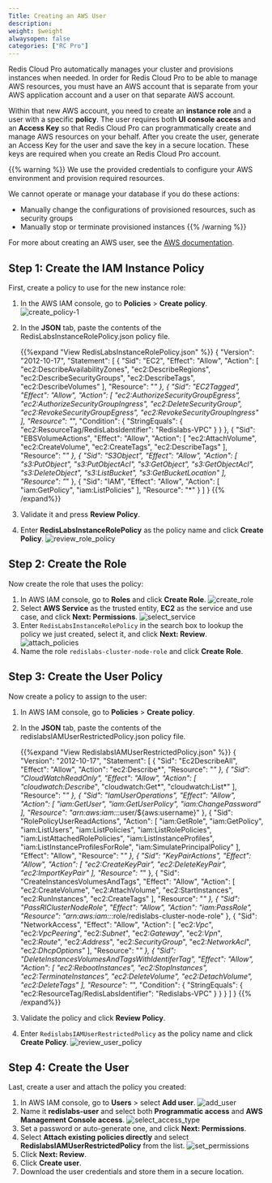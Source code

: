 ```yaml
---
Title: Creating an AWS User
description:
weight: $weight
alwaysopen: false
categories: ["RC Pro"]
---
```

Redis Cloud Pro automatically manages your cluster and provisions instances when needed. In order for Redis Cloud Pro to be able to manage AWS resources, you must have an AWS account that is separate from your AWS application account and a user on that separate AWS account.

Within that new AWS account, you need to create an **instance role** and
a user with a specific **policy**. The user requires both **UI console access**
and an **Access Key** so that Redis Cloud Pro can programmatically create
and manage AWS resources on your behalf. After you create the user,
generate an Access Key for the user and save the key in a secure location.
These keys are required when you create an Redis Cloud Pro account.

{{% warning %}}
We use the provided credentials to configure your AWS environment and provision required resources.

We cannot operate or manage your database if you do these actions:

- Manually change the configurations of provisioned resources, such as security groups
- Manually stop or terminate provisioned instances
{{% /warning %}}

For more about creating an AWS user, see the [AWS documentation](https://docs.aws.amazon.com/IAM/latest/UserGuide/id_credentials_access-keys.html).

## Step 1: Create the IAM Instance Policy

First, create a policy to use for the new instance role:

1. In the AWS IAM console, go to **Policies** > **Create policy**.
    ![create_policy-1](/images/rv/create_policy-1.png?width=700&height=621)
1. In the **JSON** tab, paste the contents of the RedisLabsInstanceRolePolicy.json policy file.

    {{%expand "View RedisLabsInstanceRolePolicy.json" %}}
    {
        "Version": "2012-10-17",
        "Statement": [
            {
                "Sid": "EC2",
                "Effect": "Allow",
                "Action": [
                    "ec2:DescribeAvailabilityZones",
                    "ec2:DescribeRegions",
                    "ec2:DescribeSecurityGroups",
                    "ec2:DescribeTags",
                    "ec2:DescribeVolumes"
                ],
                "Resource": "*"
            },
            {
                "Sid": "EC2Tagged",
                "Effect": "Allow",
                "Action": [
                    "ec2:AuthorizeSecurityGroupEgress",
                    "ec2:AuthorizeSecurityGroupIngress",
                    "ec2:DeleteSecurityGroup",
                    "ec2:RevokeSecurityGroupEgress",
                    "ec2:RevokeSecurityGroupIngress"
                ],
                "Resource": "*",
                "Condition": {
                    "StringEquals": {
                        "ec2:ResourceTag/RedisLabsIdentifier": "Redislabs-VPC"
                    }
                }
            },
            {
                "Sid": "EBSVolumeActions",
                "Effect": "Allow",
                "Action": [
                    "ec2:AttachVolume",
                    "ec2:CreateVolume",
                    "ec2:CreateTags",
                    "ec2:DescribeTags"
                ],
                "Resource": "*"
            },
            {
                "Sid": "S3Object",
                "Effect": "Allow",
                "Action": [
                    "s3:PutObject",
                    "s3:PutObjectAcl",
                    "s3:GetObject",
                    "s3:GetObjectAcl",
                    "s3:DeleteObject",
                    "s3:ListBucket",
                    "s3:GetBucketLocation"
                ],
                "Resource": "*"
            },
            {
                "Sid": "IAM",
                "Effect": "Allow",
                "Action": [
                    "iam:GetPolicy",
                    "iam:ListPolicies"
                ],
                "Resource": "*"
            }
        ]
    }
    {{% /expand%}}

1. Validate it and press **Review Policy**.
1. Enter **RedisLabsInstanceRolePolicy** as the policy name and click **Create Policy**.
    ![review_role_policy](/images/rv/review_role_policy.png?width=700&height=270)

## Step 2: Create the Role

Now create the role that uses the policy:

1. In AWS IAM console, go to **Roles** and click **Create Role**.
    ![create_role](/images/rv/create_role.png?width=700&height=636)
1. Select **AWS Service** as the trusted entity, **EC2** as the service
    and use case, and click **Next: Permissions**.
    ![select_service](/images/rv/select_service.png?width=700&height=625)
1. Enter `RedisLabsInstanceRolePolicy` in the search box to lookup the
    policy we just created, select it, and click **Next: Review**.
    ![attach_policies](/images/rv/attach_policies.png?width=700&height=348)
1. Name the role `redislabs-cluster-node-role` and click **Create Role**.

## Step 3: Create the User Policy

Now create a policy to assign to the user:

1. In AWS IAM console, go to **Policies** > **Create policy**.
1. In the **JSON** tab, paste the contents of the redislabsIAMUserRestrictedPolicy.json policy file.

    {{%expand "View RedislabsIAMUserRestrictedPolicy.json" %}}
    {
        "Version": "2012-10-17",
        "Statement": [
            {
                "Sid": "Ec2DescribeAll",
                "Effect": "Allow",
                "Action": "ec2:Describe*",
                "Resource": "*"
            },
            {
                "Sid": "CloudWatchReadOnly",
                "Effect": "Allow",
                "Action": [
                    "cloudwatch:Describe*",
                    "cloudwatch:Get*",
                    "cloudwatch:List*"
                ],
                "Resource": "*"
            },
            {
                "Sid": "IamUserOperations",
                "Effect": "Allow",
                "Action": [
                    "iam:GetUser",
                    "iam:GetUserPolicy",
                    "iam:ChangePassword"
                ],
                "Resource": "arn:aws:iam::*:user/${aws:username}"
            },
            {
                "Sid": "RolePolicyUserReadActions",
                "Action": [
                    "iam:GetRole",
                    "iam:GetPolicy",
                    "iam:ListUsers",
                    "iam:ListPolicies",
                    "iam:ListRolePolicies",
                    "iam:ListAttachedRolePolicies",
                    "iam:ListInstanceProfiles",
                    "iam:ListInstanceProfilesForRole",
                    "iam:SimulatePrincipalPolicy"
                ],
                "Effect": "Allow",
                "Resource": "*"
            },
            {
                "Sid": "KeyPairActions",
                "Effect": "Allow",
                "Action": [
                    "ec2:CreateKeyPair",
                    "ec2:DeleteKeyPair",
                    "ec2:ImportKeyPair"
                ],
                "Resource": "*"
            },
            {
                "Sid": "CreateInstancesVolumesAndTags",
                "Effect": "Allow",
                "Action": [
                    "ec2:CreateVolume",
                    "ec2:AttachVolume",
                    "ec2:StartInstances",
                    "ec2:RunInstances",
                    "ec2:CreateTags"
                ],
                "Resource": "*"
            },
            {
                "Sid": "PassRlClusterNodeRole",
                "Effect": "Allow",
                "Action": "iam:PassRole",
                "Resource": "arn:aws:iam::*:role/redislabs-cluster-node-role"
            },
            {
                "Sid": "NetworkAccess",
                "Effect": "Allow",
                "Action": [
                    "ec2:*Vpc*",
                    "ec2:*VpcPeering*",
                    "ec2:*Subnet*",
                    "ec2:*Gateway*",
                    "ec2:*Vpn*",
                    "ec2:*Route*",
                    "ec2:*Address*",
                    "ec2:*SecurityGroup*",
                    "ec2:*NetworkAcl*",
                    "ec2:*DhcpOptions*"
                ],
                "Resource": "*"
            },
            {
                "Sid": "DeleteInstancesVolumesAndTagsWithIdentiferTag",
                "Effect": "Allow",
                "Action": [
                    "ec2:RebootInstances",
                    "ec2:StopInstances",
                    "ec2:TerminateInstances",
                    "ec2:DeleteVolume",
                    "ec2:DetachVolume",
                    "ec2:DeleteTags"
                ],
                "Resource": "*",
                "Condition": {
                    "StringEquals": {
                        "ec2:ResourceTag/RedisLabsIdentifier": "Redislabs-VPC"
                    }
                }
            }
        ]
    }
    {{% /expand%}}

1. Validate the policy and click **Review Policy**.
1. Enter `RedislabsIAMUserRestrictedPolicy` as the policy name and click **Create Policy**.
    ![review_user_policy](/images/rv/review_user_policy.png?width=700&height=292)

## Step 4: Create the User

Last, create a user and attach the policy you created:

1. In AWS IAM console, go to **Users** > select **Add user**.
    ![add_user](/images/rv/add_user.png?width=700&height=751)
1. Name it **redislabs-user** and select both **Programmatic
    access** and **AWS Management Console access**.
    ![select_access_type](/images/rv/select_access_type.png?width=700&height=393)
1. Set a password or auto-generate one, and click **Next: Permissions**.
1. Select **Attach existing policies directly** and select
    **RedislabsIAMUserRestrictedPolicy** from the list.
    ![set_permissions](/images/rv/set_permissions.png?width=700&height=477)
1. Click **Next: Review**.
1. Click **Create user**.
1. Download the user credentials and store them in a secure location.
